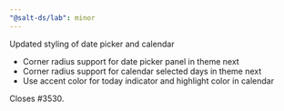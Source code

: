```yaml
---
"@salt-ds/lab": minor
---
```


Updated styling of date picker and calendar

- Corner radius support for date picker panel in theme next
- Corner radius support for calendar selected days in theme next
- Use accent color for today indicator and highlight color in calendar

Closes #3530.
